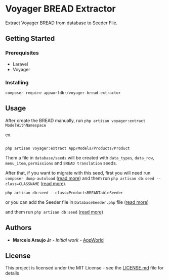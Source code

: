 # Voyager BREAD Extractor

Extract Voyager BREAD from database to Seeder File.

## Getting Started

### Prerequisites

- Laravel
- Voyager

### Installing

```dash
composer require appworldbr/voyager-bread-extractor
```

## Usage

After create the BREAD manually, run `php artisan voyager:extract ModelWithNamespace`

ex.

```dash

php artisan voyager:extract App/Models/Products/Product

```

Them a file in `database/seeds` will be created with `data_types`, `data_row`, `menu_item`, `permissions` and `BREAD translation` seeds.

After that, if you want to migrate with this seed, first you will need run `composer dump-autoload` ([read more](https://laravel.com/docs/7.x/seeding#running-seeders)) and them run `php artisan db:seed --class=CLASSNAME` ([read more](https://laravel.com/docs/7.x/seeding#running-seeders)).

```dash
php artisan db:seed --class=ProductsBREADTableSeeder
```

or you can add the Seeder file in `DatabaseSeeder.php` file ([read more](https://laravel.com/docs/7.x/seeding#introduction))

and them run `php artisan db:seed` ([read more](https://laravel.com/docs/7.x/seeding#introduction))

## Authors

* **Marcelo Araujo Jr** - *Initial work* - [AppWorld](https://appworld.com.br/)

## License

This project is licensed under the MIT License - see the [LICENSE.md](LICENSE.md) file for details
